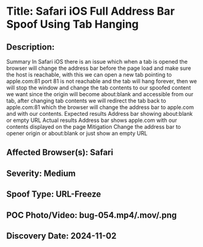 # Title: Safari iOS Full Address Bar Spoof Using Tab Hanging

## Description: 
Summary
In Safari iOS there is an issue which when a tab is opened the browser will change the address bar before the page load and make sure the host is reachable, with this we can open a new tab pointing to apple.com:81 port 81 is not reachable and the tab will hang forever, then we will stop the window and change the tab contents to our spoofed content we want since the origin will become about:blank and accessible from our tab, after changing tab contents we will redirect the tab back to apple.com:81 which the browser will change the address bar to apple.com and with our contents.
Expected results
Address bar showing about:blank or empty URL
Actual results
Address bar shows apple.com with our contents displayed on the page
Mitigation
Change the address bar to opener origin or about:blank or just show an empty URL

## Affected Browser(s): Safari

## Severity: Medium

## Spoof Type: URL-Freeze

## POC Photo/Video: bug-054.mp4/.mov/.png

## Discovery Date: 2024-11-02

